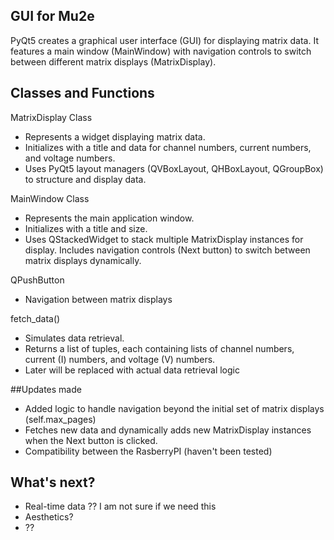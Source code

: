 ## GUI for Mu2e
PyQt5 creates a graphical user interface (GUI) for displaying matrix data. 
It features a main window (MainWindow) with navigation controls to switch between different matrix displays (MatrixDisplay).

## Classes and Functions

MatrixDisplay Class

- Represents a widget displaying matrix data.
- Initializes with a title and data for channel numbers, current numbers, and voltage numbers.
- Uses PyQt5 layout managers (QVBoxLayout, QHBoxLayout, QGroupBox) to structure and display data.

  
MainWindow Class

- Represents the main application window.
- Initializes with a title and size.
- Uses QStackedWidget to stack multiple MatrixDisplay instances for display.
Includes navigation controls (Next button) to switch between matrix displays dynamically.

QPushButton
- Navigation between matrix displays

fetch_data()
- Simulates data retrieval.
- Returns a list of tuples, each containing lists of channel numbers, current (I) numbers, and voltage (V) numbers.
- Later will be replaced with actual data retrieval logic

##Updates made
- Added logic to handle navigation beyond the initial set of matrix displays (self.max_pages)
- Fetches new data and dynamically adds new MatrixDisplay instances when the Next button is clicked.
- Compatibility between the RasberryPI (haven't been tested)

## What's next?
- Real-time data ?? I am not sure if we need this
- Aesthetics?
- ??
